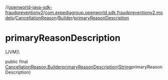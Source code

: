 //[openworld-java-sdk-fraudpreventionv2](../../../../index.md)/[com.expediagroup.openworld.sdk.fraudpreventionv2.models](../../index.md)/[CancellationReason](../index.md)/[Builder](index.md)/[primaryReasonDescription](primary-reason-description.md)

# primaryReasonDescription

[JVM]\

public final [CancellationReason.Builder](index.md)[primaryReasonDescription](primary-reason-description.md)([String](https://docs.oracle.com/javase/8/docs/api/java/lang/String.html)primaryReasonDescription)
